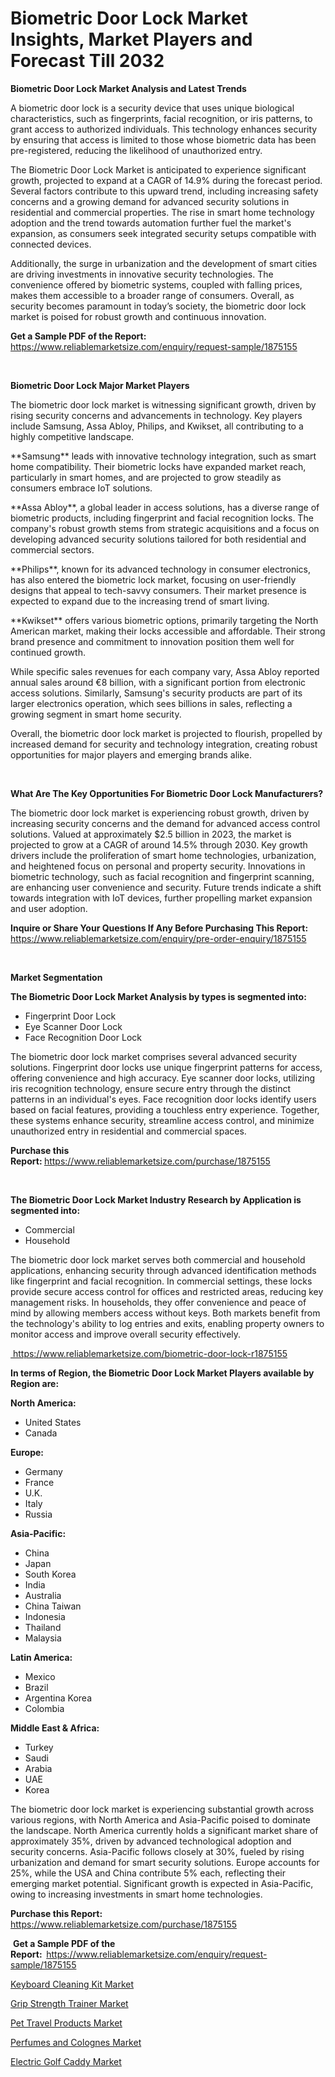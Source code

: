 <p><h1>Biometric Door Lock Market Insights, Market Players and Forecast Till 2032</h1></p><p><strong>Biometric Door Lock Market Analysis and Latest Trends</strong></p>
<p><p>A biometric door lock is a security device that uses unique biological characteristics, such as fingerprints, facial recognition, or iris patterns, to grant access to authorized individuals. This technology enhances security by ensuring that access is limited to those whose biometric data has been pre-registered, reducing the likelihood of unauthorized entry.</p><p>The Biometric Door Lock Market is anticipated to experience significant growth, projected to expand at a CAGR of 14.9% during the forecast period. Several factors contribute to this upward trend, including increasing safety concerns and a growing demand for advanced security solutions in residential and commercial properties. The rise in smart home technology adoption and the trend towards automation further fuel the market's expansion, as consumers seek integrated security setups compatible with connected devices.</p><p>Additionally, the surge in urbanization and the development of smart cities are driving investments in innovative security technologies. The convenience offered by biometric systems, coupled with falling prices, makes them accessible to a broader range of consumers. Overall, as security becomes paramount in today’s society, the biometric door lock market is poised for robust growth and continuous innovation.</p></p>
<p><strong>Get a Sample PDF of the Report:&nbsp;</strong> <a href="https://www.reliablemarketsize.com/enquiry/request-sample/1875155?utm_campaign=1991&utm_medium=2&utm_source=Github&utm_content=ia&utm_term=05042025&utm_id=biometric-door-lock">https://www.reliablemarketsize.com/enquiry/request-sample/1875155</a></p>
<p>&nbsp;</p>
<p><strong>Biometric Door Lock Major Market Players</strong></p>
<p><p>The biometric door lock market is witnessing significant growth, driven by rising security concerns and advancements in technology. Key players include Samsung, Assa Abloy, Philips, and Kwikset, all contributing to a highly competitive landscape.</p><p>**Samsung** leads with innovative technology integration, such as smart home compatibility. Their biometric locks have expanded market reach, particularly in smart homes, and are projected to grow steadily as consumers embrace IoT solutions. </p><p>**Assa Abloy**, a global leader in access solutions, has a diverse range of biometric products, including fingerprint and facial recognition locks. The company's robust growth stems from strategic acquisitions and a focus on developing advanced security solutions tailored for both residential and commercial sectors. </p><p>**Philips**, known for its advanced technology in consumer electronics, has also entered the biometric lock market, focusing on user-friendly designs that appeal to tech-savvy consumers. Their market presence is expected to expand due to the increasing trend of smart living.</p><p>**Kwikset** offers various biometric options, primarily targeting the North American market, making their locks accessible and affordable. Their strong brand presence and commitment to innovation position them well for continued growth. </p><p>While specific sales revenues for each company vary, Assa Abloy reported annual sales around €8 billion, with a significant portion from electronic access solutions. Similarly, Samsung's security products are part of its larger electronics operation, which sees billions in sales, reflecting a growing segment in smart home security.</p><p>Overall, the biometric door lock market is projected to flourish, propelled by increased demand for security and technology integration, creating robust opportunities for major players and emerging brands alike.</p></p>
<p>&nbsp;</p>
<p><strong>What Are The Key Opportunities For Biometric Door Lock Manufacturers?</strong></p>
<p><p>The biometric door lock market is experiencing robust growth, driven by increasing security concerns and the demand for advanced access control solutions. Valued at approximately $2.5 billion in 2023, the market is projected to grow at a CAGR of around 14.5% through 2030. Key growth drivers include the proliferation of smart home technologies, urbanization, and heightened focus on personal and property security. Innovations in biometric technology, such as facial recognition and fingerprint scanning, are enhancing user convenience and security. Future trends indicate a shift towards integration with IoT devices, further propelling market expansion and user adoption.</p></p>
<p><strong>Inquire or Share Your Questions If Any Before Purchasing This Report:</strong> <a href="https://www.reliablemarketsize.com/enquiry/pre-order-enquiry/1875155?utm_campaign=1991&utm_medium=2&utm_source=Github&utm_content=ia&utm_term=05042025&utm_id=biometric-door-lock">https://www.reliablemarketsize.com/enquiry/pre-order-enquiry/1875155</a></p>
<p>&nbsp;</p>
<p><strong>Market Segmentation</strong></p>
<p><strong>The Biometric Door Lock Market Analysis by types is segmented into:</strong></p>
<p><ul><li>Fingerprint Door Lock</li><li>Eye Scanner Door Lock</li><li>Face Recognition Door Lock</li></ul></p>
<p><p>The biometric door lock market comprises several advanced security solutions. Fingerprint door locks use unique fingerprint patterns for access, offering convenience and high accuracy. Eye scanner door locks, utilizing iris recognition technology, ensure secure entry through the distinct patterns in an individual's eyes. Face recognition door locks identify users based on facial features, providing a touchless entry experience. Together, these systems enhance security, streamline access control, and minimize unauthorized entry in residential and commercial spaces.</p></p>
<p><strong>Purchase this Report:&nbsp;</strong><a href="https://www.reliablemarketsize.com/purchase/1875155?utm_campaign=1991&utm_medium=2&utm_source=Github&utm_content=ia&utm_term=05042025&utm_id=biometric-door-lock">https://www.reliablemarketsize.com/purchase/1875155</a></p>
<p>&nbsp;</p>
<p><strong>The Biometric Door Lock Market Industry Research by Application is segmented into:</strong></p>
<p><ul><li>Commercial</li><li>Household</li></ul></p>
<p><p>The biometric door lock market serves both commercial and household applications, enhancing security through advanced identification methods like fingerprint and facial recognition. In commercial settings, these locks provide secure access control for offices and restricted areas, reducing key management risks. In households, they offer convenience and peace of mind by allowing members access without keys. Both markets benefit from the technology's ability to log entries and exits, enabling property owners to monitor access and improve overall security effectively.</p></p>
<p><a href="https://www.reliablemarketsize.com/biometric-door-lock-r1875155?utm_campaign=1991&utm_medium=2&utm_source=Github&utm_content=ia&utm_term=05042025&utm_id=biometric-door-lock">&nbsp;https://www.reliablemarketsize.com/biometric-door-lock-r1875155</a></p>
<p><strong>In terms of Region, the Biometric Door Lock Market Players available by Region are:</strong></p>
<p>
    <p> <strong> North America: </strong>
        <ul>
            <li>United States</li>
            <li>Canada</li>
        </ul>
        </p> 
    <p> <strong> Europe: </strong>
        <ul>
            <li>Germany</li>
            <li>France</li>
            <li>U.K.</li>
            <li>Italy</li>
            <li>Russia</li>
        </ul>
        </p> 
    <p> <strong> Asia-Pacific: </strong>
        <ul>
            <li>China</li>
            <li>Japan</li>
            <li>South Korea</li>
            <li>India</li>
            <li>Australia</li>
            <li>China Taiwan</li>
            <li>Indonesia</li>
            <li>Thailand</li>
            <li>Malaysia</li>
        </ul>
        </p> 
    <p> <strong> Latin America: </strong>
        <ul>
            <li>Mexico</li>
            <li>Brazil</li>
            <li>Argentina Korea</li>
            <li>Colombia</li>
        </ul>
        </p> 
    <p> <strong> Middle East & Africa: </strong>
        <ul>
            <li>Turkey</li>
            <li>Saudi</li>
            <li>Arabia</li>
            <li>UAE</li>
            <li>Korea</li>
        </ul>
    </p>
    </p>
<p><p>The biometric door lock market is experiencing substantial growth across various regions, with North America and Asia-Pacific poised to dominate the landscape. North America currently holds a significant market share of approximately 35%, driven by advanced technological adoption and security concerns. Asia-Pacific follows closely at 30%, fueled by rising urbanization and demand for smart security solutions. Europe accounts for 25%, while the USA and China contribute 5% each, reflecting their emerging market potential. Significant growth is expected in Asia-Pacific, owing to increasing investments in smart home technologies.</p></p>
<p><strong>Purchase this Report: </strong><a href="https://www.reliablemarketsize.com/purchase/1875155?utm_campaign=1991&utm_medium=2&utm_source=Github&utm_content=ia&utm_term=05042025&utm_id=biometric-door-lock">https://www.reliablemarketsize.com/purchase/1875155</a></p>
<p>&nbsp;<strong>Get a Sample PDF of the Report:&nbsp;&nbsp;</strong><a href="https://www.reliablemarketsize.com/enquiry/request-sample/1875155?utm_campaign=1991&utm_medium=2&utm_source=Github&utm_content=ia&utm_term=05042025&utm_id=biometric-door-lock">https://www.reliablemarketsize.com/enquiry/request-sample/1875155</a></p>
<p><strong></strong></p>
<p><p><a href="https://github.com/rafiishibu00/Market-Research-Report-List-1/blob/main/keyboard-cleaning-kit-market.md?utm_campaign=1991&utm_medium=2&utm_source=Github&utm_content=ia&utm_term=05042025&utm_id=biometric-door-lock">Keyboard Cleaning Kit Market</a></p><p><a href="https://github.com/pelegeazlie5/Market-Research-Report-List-1/blob/main/grip-strength-trainer-market.md?utm_campaign=1991&utm_medium=2&utm_source=Github&utm_content=ia&utm_term=05042025&utm_id=biometric-door-lock">Grip Strength Trainer Market</a></p><p><a href="https://github.com/poskaturovtl/Market-Research-Report-List-1/blob/main/pet-travel-products-market.md?utm_campaign=1991&utm_medium=2&utm_source=Github&utm_content=ia&utm_term=05042025&utm_id=biometric-door-lock">Pet Travel Products Market</a></p><p><a href="https://github.com/paulierasho/Market-Research-Report-List-1/blob/main/perfumes-and-colognes-market.md?utm_campaign=1991&utm_medium=2&utm_source=Github&utm_content=ia&utm_term=05042025&utm_id=biometric-door-lock">Perfumes and Colognes Market</a></p><p><a href="https://github.com/duerknikko44/Market-Research-Report-List-1/blob/main/electric-golf-caddy-market.md?utm_campaign=1991&utm_medium=2&utm_source=Github&utm_content=ia&utm_term=05042025&utm_id=biometric-door-lock">Electric Golf Caddy Market</a></p></p>